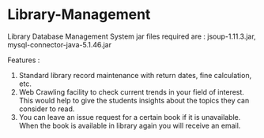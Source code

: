 # Library-Management
Library Database Management System
jar files required are :
  jsoup-1.11.3.jar,
  mysql-connector-java-5.1.46.jar


Features :
  1. Standard library record maintenance with return dates, fine calculation, etc.
  2. Web Crawling facility to check current trends in your field of interest. This would help to give the students insights about the topics they can consider to read.
  3. You can leave an issue request for a certain book if it is unavailable. When the book is available in library again you will receive an email.
 
